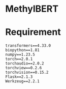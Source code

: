 # MethylBERT

# Requirement
```
transformers==4.33.0
biopython==1.81
numpy==1.23.5
torch==2.0.1
torchaudio==2.0.2
torchview==0.2.6
torchvision==0.15.2
Flask==2.1.3
Werkzeug==2.2.1
```
